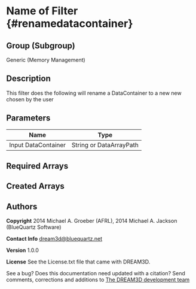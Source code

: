 Name of Filter {#renamedatacontainer}
=====

## Group (Subgroup) ##
Generic (Memory Management)


## Description ##
This filter does the following will rename a DataContainer to a new new chosen by the user

## Parameters ##
| Name             | Type |
|------------------|------|
| Input DataContainer | String or DataArrayPath |

## Required Arrays ##




## Created Arrays ##




## Authors ##

**Copyright** 2014 Michael A. Groeber (AFRL), 2014 Michael A. Jackson (BlueQuartz Software)

**Contact Info** dream3d@bluequartz.net

**Version** 1.0.0

**License**  See the License.txt file that came with DREAM3D.



See a bug? Does this documentation need updated with a citation? Send comments, corrections and additions to [The DREAM3D development team](mailto:dream3d@bluequartz.net?subject=Documentation%20Correction)
